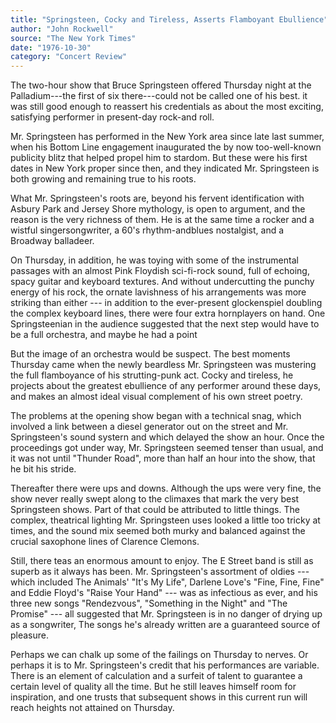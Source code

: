 ```yaml
---
title: "Springsteen, Cocky and Tireless, Asserts Flamboyant Ebullience"
author: "John Rockwell"
source: "The New York Times"
date: "1976-10-30"
category: "Concert Review"
---
```


The two-hour show that Bruce Springsteen offered Thursday night at the Palladium---the first of six there---could not be called one of his best. it was still good enough to reassert his credentials as about the most exciting, satisfying performer in present-day rock-and roll.

Mr. Springsteen has performed in the New York area since late last summer, when his Bottom Line engagement inaugurated the by now too-well-known publicity blitz that helped propel him to stardom. But these were his first dates in New York proper since then, and they indicated Mr. Springsteen is both growing and remaining true to his roots.

What Mr. Springsteen's roots are, beyond his fervent identification with Asbury Park and Jersey Shore mythology, is open to argument, and the reason is the very richness of them. He is at the same time a rocker and a wistful singersongwriter, a 60's rhythm-andblues nostalgist, and a Broadway balladeer.

On Thursday, in addition, he was toying with some of the instrumental passages with an almost Pink Floydish sci-fi-rock sound, full of echoing, spacy guitar and keyboard textures. And without undercutting the punchy energy of his rock, the ornate lavishness of his arrangements was more striking than either --- in addition to the ever-present glockenspiel doubling the complex keyboard lines, there were four extra hornplayers on hand. One Springsteenian in the audience suggested that the next step would have to be a full orchestra, and maybe he had a point

But the image of an orchestra would be suspect. The best moments Thursday came when the newly beardless Mr. Springsteen was mustering the full flamboyance of his strutting-punk act. Cocky and tireless, he projects about the greatest ebullience of any performer around these days, and makes an almost ideal visual complement of his own street poetry.

The problems at the opening show began with a technical snag, which involved a link between a diesel generator out on the street and Mr. Springsteen's sound systern and which delayed the show an hour. Once the proceedings got under way, Mr. Springsteen seemed tenser than usual, and it was not until "Thunder Road", more than half an hour into the show, that he bit his stride.

Thereafter there were ups and downs. Although the ups were very fine, the show never really swept along to the climaxes that mark the very best Springsteen shows. Part of that could be attributed to little things. The complex, theatrical lighting Mr. Springsteen uses looked a little too tricky at times, and the sound mix seemed both murky and balanced against the crucial saxophone lines of Clarence Clemons.

Still, there teas an enormous amount to enjoy. The E Street band is still as superb as it always has been. Mr. Springsteen's assortment of oldies --- which included The Animals' "It's My Life", Darlene Love's "Fine, Fine, Fine" and Eddie Floyd's "Raise Your Hand" --- was as infectious as ever, and his three new songs "Rendezvous", "Something in the Night" and "The Promise" --- all suggested that Mr. Springsteen is in no danger of drying up as a songwriter, The songs he's already written are a guaranteed source of pleasure.

Perhaps we can chalk up some of the failings on Thursday to nerves. Or perhaps it is to Mr. Springsteen's credit that his performances are variable. There is an element of calculation and a surfeit of talent to guarantee a certain level of quality all the time. But he still leaves himself room for inspiration, and one trusts that subsequent shows in this current run will reach heights not attained on Thursday.